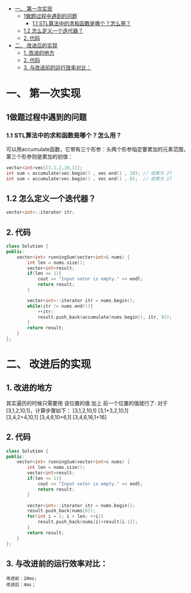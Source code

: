 - [一、 第一次实现](#一-第一次实现)
  - [1做题过程中遇到的问题](#1做题过程中遇到的问题)
    - [1.1 STL算法中的求和函数是哪个？怎么用？](#11-stl算法中的求和函数是哪个怎么用)
  - [1.2 怎么定义一个迭代器？](#12-怎么定义一个迭代器)
  - [2. 代码](#2-代码)
- [二、 改进后的实现](#二-改进后的实现)
  - [1. 改进的地方](#1-改进的地方)
  - [2. 代码](#2-代码-1)
  - [3. 与改进前的运行效率对比：](#3-与改进前的运行效率对比)
# 一、 第一次实现

## 1做题过程中遇到的问题
### 1.1 STL算法中的求和函数是哪个？怎么用？
可以用accumulate函数，它带有三个形参：头两个形参指定要累加的元素范围，第三个形参则是累加的初值：
```cpp
vector<int>vec{[3,1,2,10,1]};
int sum = accumulate(vec.begin() , vec.end() , 10); // 结果为 27
int sum = accumulate(vec.begin() , vec.end() , 0);  // 结果为 17
```

## 1.2 怎么定义一个迭代器？
```cpp
vector<int>::iterator itr; 
```


## 2. 代码
```cpp
class Solution {
public:
    vector<int> runningSum(vector<int>& nums) {
        int len = nums.size();
        vector<int>result;
        if(len <= 1){
            cout << "Input vetor is empty." << endl;
            return result;
        }

        vector<int>::iterator itr = nums.begin();
        while(itr != nums.end()){
            ++itr;
            result.push_back(accumulate(nums.begin(), itr, 0));
        }
        return result;
    }
};
```

# 二、 改进后的实现
## 1. 改进的地方
其实遍历的时候只需要用 该位置的值 加上 前一个位置的值就行了:
对于[3,1,2,10,1]，计算步骤如下：
    [3,1,2,10,1] 
    [3,1+3,2,10,1]    
    [3,4,2+4,10,1] 
    [3,4,6,10+6,1] 
    [3,4,6,16,1+16] 

## 2. 代码
```cpp
class Solution {
public:
    vector<int> runningSum(vector<int>& nums) {
        int len = nums.size();
        vector<int>result;
        if(len <= 1){
            cout << "Input vetor is empty." << endl;
            return result;
        }

        vector<int>::iterator itr = nums.begin();
        result.push_back(nums[0]);
        for(int i = 1; i < len; ++i){
            result.push_back(nums[i]+result[i-1]);
        }
        return result;
    }
};
```
## 3. 与改进前的运行效率对比：
    改进前：20ms;
    改进后：4ms；

